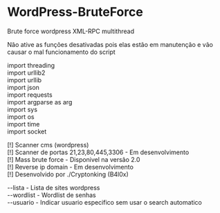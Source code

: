 # WordPress-BruteForce
Brute force wordpress XML-RPC multithread

Não ative as funções desativadas pois elas estão em manutenção e vão causar o mal funcionamento do script

import threading<br>
import urllib2<br>
import urllib<br>
import json<br>
import requests<br>
import argparse as arg<br>
import sys<br>
import os<br>
import time<br>
import socket

[!] Scanner cms (wordpress)<br>
[!] Scanner de portas 21,23,80,445,3306 - Em desenvolvimento<br>
[!] Mass brute force - Disponivel na versão 2.0<br>
[!] Reverse ip domain - Em desenvolvimento<br>
[!] Desenvolvido por ./Cryptonking (B4l0x)<br>

--lista - Lista de sites wordpress<br>
--wordlist - Wordlist de senhas<br>
--usuario - Indicar usuario especifico sem usar o search automatico
